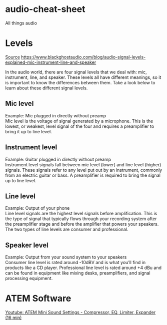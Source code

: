 # audio-cheat-sheet
All things audio

# Levels
[Source](https://www.sweetwater.com/sweetcare/articles/whats-the-difference-between-mic-instrument-line-and-speaker-level-signals/) 
https://www.blackghostaudio.com/blog/audio-signal-levels-explained-mic-instrument-line-and-speaker  

In the audio world, there are four signal levels that we deal with: mic, instrument, line, and speaker. These levels all have different meanings, so it is important to know the differences between them. Take a look below to learn about these different signal levels.

## Mic level
Example: Mic plugged in directly without preamp  
Mic level is the voltage of signal generated by a microphone. This is the lowest, or weakest, level signal of the four and requires a preamplifier to bring it up to line level.

## Instrument level
Example: Guitar plugged in directly without preamp  
Instrument level signals fall between mic level (lower) and line level (higher) signals. These signals refer to any level put out by an instrument, commonly from an electric guitar or bass. A preamplifier is required to bring the signal up to line level.

## Line level
Example: Output of your phone  
Line level signals are the highest level signals before amplification. This is the type of signal that typically flows through your recording system after the preamplifier stage and before the amplifier that powers your speakers. The two types of line levels are consumer and professional.

## Speaker level
Example: Output from your sound system to your speakers  
Consumer line level is rated around -10dBV and is what you’ll find in products like a CD player.
Professional line level is rated around +4 dBu and can be found in equipment like mixing desks, preamplifiers, and signal processing equipment.

# ATEM Software
[Youtube: ATEM Mini Sound Settings - Compressor, EQ, Limiter, Expander (16 min)](https://www.youtube.com/watch?v=j4RLCBd3Q64)  
